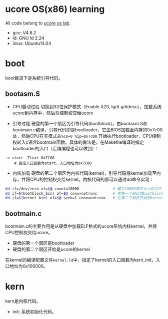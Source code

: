 
# ucore OS(x86) learning

All code belong to [ucore os lab](https://github.com/chyyuu/ucore_os_lab).

 - gcc: V4.8.2
 - ld: GNU ld 2.24
 - linux: Ubuntu14.04

# boot

boot目录下是系统引导代码。

## bootasm.S

 - CPU启动过程
切换到32位保护模式（Enable A20, lgdt gdtdesc），加载系统ucore到内存中，然后将控制权交给ucore

 - 引导过程
硬盘的第一个扇区为引导代码(bootblock)，由bootasm.S和bootmain.c编译，引导代码即是bootloader，它由BIOS加载至内存的0x7c00处，然后CPU在实模式从`%cs=0 %ip=0x7c00` 开始执行bootloader，CPU控制权转入c语言bootmain函数。具体的做法是，在Makefile编译时指定bootloader的入口（汇编编程也可以做到）：

```text
-e start -Ttext 0x7C00
    # 指定入口函数为start，入口地址为0x7C00
```

 - 内核加载
硬盘的第二个扇区为内核代码(kernel)，引导代码将kernel加载至内存，并将CPU的控制权交给kernel。内核代码的置可以通过dd命令实现：

```bash
dd if=/dev/zero of=$@ count=10000               # 建立10000扇区大小的文件
dd if=$(bootblock_bin) of=$@ conv=notrunc       # 在第一个扇区放bootblock
dd if=$(kernel_bin) of=$@ seek=1 conv=notrunc   # 在第二个扇区开始放kernel
```

## bootmain.c

bootmain.c的主要作用是从硬盘中加载ELF格式的ucore系统内核kernel，并将CPU控制权交给ucore。

  - 硬盘的第一个扇区是bootloader
  - 硬盘的第二个扇区开始是ucore的kernel

在kernel的编译配置文件`kernel.ld`中，指定了kernel的入口函数为kern_init，入口地址为0x100000。


# kern

kern是内核代码。

 - init: 系统初始化代码。
